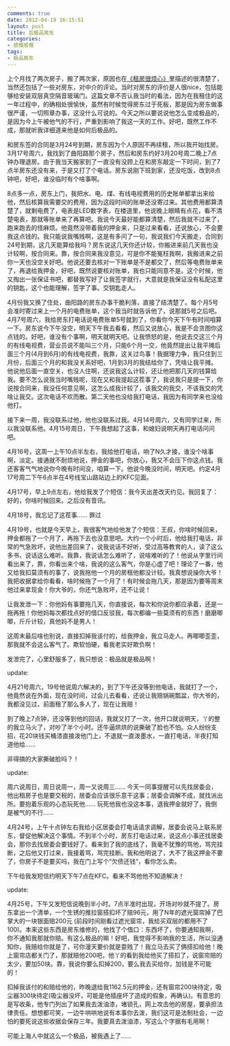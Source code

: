 ```yaml
---
comments: true
date: 2012-04-19 16:15:51
layout: post
title: 后极品房东
categories:
- 感慨感慨
tags:
- 极品房东
---
```


上个月找了两次房子，搬了两次家，原因也在[《租房很烦心》](/blog/2012/03/28/boring-renting/)里描述的很清楚了，当然还包括了一些对房东，对中介的评论。当时对房东的评价是人很nice，包括能够给安装双层真空隔音玻璃门。这篇文章不否认我当时的看法，因为在我租住的这一年过程中，的确相处很愉快，虽然有时候觉得房东过于死板，那是因为房东做事很严谨，一切照章办事，这没什么可说的。今天之所以要说说他怎么变成极品的，是因为今上午被他气的不行，严重到影响了我这一天的工作。好吧，既然工作不成，那就听我详细道来他是如何后极品的。
<!-- more -->
和房东签的合同是3月24号到期，房东因为个人原因不再续租，所以我开始找房。3月17号周六，我找到了曲阳路那个房子，然后和房东约好3月20号周二晚上7点钟办理退房。由于我当天搬家到了一直没有没顾上在和房东敲定一下时间，到了7点半房东还没有来，于是又打了个电话。房东说刚下班到家，还没吃饭，改到8点钟吧，好吧，谁没临时有个啥事啊。

8点多一点，房东上门，我把水、电、煤、有线电视费用的历史账单都拿出来给他，然后核算我需要交的费用，因为这段时间的账单还没寄过来。其他费用都算清楚了，就剩电费了，电表是LED数字表，在楼道里，他说晚上眼睛有点花，看不清楚电表，那就等账单来了再算吧。我说今天最好能都算清楚，然后我就不过来了，跑来跑去的怪麻烦。他竟然没带着我的押金来，只是过来看看，还说放心，不会要我这点钱的。我只能说我嘴贱啊，这是有多问了一句，我说我们今天搬走，合同到24号到期，这几天能算给我吗？房东说这几天你还计较，你搬进来前几天我也没计较啊，按合同来。靠，按合同来我没意见，可是你不能冤枉我啊，我搬进来之前你一天也没空关好吧。他说还要去核对一下账单是不是都交了，然后等电费账单来了，再退给我押金，好吧，既然说要核对账单，我也只能同意不是。这个时候，他又掏出一张保证书吧，都替我写好了让我签字就行，大意就是我保证没有私配这里的钥匙，这个也能理解，签字了事。交钥匙走人。

4月份我又换了住处，曲阳路的房东办事干脆利落，直接了结清楚了。每个月5号会准时寄过来上一个月的电费账单，这个我当时就告诉他了，说那就5号之后吧。4月7号周六，我给房东打电话说电费账单5号就到了，你看你今天下午有时间咱算一下。房东说今下午没空，明天下午我去看看，然后又说放心，我是不会贪图你这点钱的。好吧，谁没有个事啊，明天就明天吧。让我愤怒的是，他说去交这三个月的有线电视费，营业员说不能叫三个月，只能6个月一交，他竟然提出让我平摊后面三个月(4月到6月)的有线电视费，我靠，这关过鸟事！我据理力争，我只住到三月份，后面三个月的和我没关系好吧，1月到3月的我结给你了，凭啥让我平摊。他说他后面一直空关，也没人住啊，还说我这么计较，还让他把那几天的钱算给我。要不怎么说我当时嘴贱呢，现在又和我提起这茬事了，我说我只是提一下，你说按合同来，我没任何意见啊，这怎么成我计较了，该我交的我交，不该我交的凭啥让我交。这次电话不欢而散。第二天他也没给我打电话，我因为有同学来也没给他打。

接下来一周，我没联系过他，他也没联系过我。4月14号周六，又有同学过来，所以我没联系他。4月15号周日，下午我想起了这事，和媳妇说明天再打电话问问吧。

4月16号，这周一上午10点半左右，我给他打电话，响了N久才接，谁没个啥事啊，淡定。接通就不耐烦地说，押金的事吧，你放心，我又不会压下你这点钱。我还客客气气地说你今晚有时间没，咱算一下。他说今晚没时间，明天吧。约定4月17号周二下午6点半在4号线宝山路站边上的KFC见面。

4月17号，早上9点左右，他给我发了个短信：我今天出差改天约见。我回复了：好的，你啥时候回来。之后没有音讯。

4月18号，我忘记了这茬事...... 罪过

4月19号，也就是今天早上，我很客气地给他发了个短信：王叔，你啥时候回来，押金都拖了一个月了，再拖下去也没意思吧。大约一个小时后，他给我打电话，非常的气急败坏，说他出差回来了，说我说话不好听，受过高等教育的人，读了这么多书，说话这么难听。我靠，我说话怎么难听了，说啥难听的了！他说从字里行间看出来了，靠，你看出来个啥，我说的这么客气，你是心虚了吧！理论了一番，他又给我扣莫须有的事了，说我拖他一个月的房租他都没计较。我真想说操你大爷！我把收据拿给你看看，啥时候拖了一个月了！有时候会拖几天，那是因为要等周末他过来拿现金！你大爷的，你还气急败坏，还不让说！

让我发泄一下：你他妈有事要拖几天，你直接说，每次和你说你都应承着，还是一拖再拖！你他妈每次都找点好的借口反驳我，每次都编一些莫须有的东西！磨磨唧唧，斤斤计较，真他妈不是男人！

这周末最后啥也别说，直接扣掉我该付的，给我押金，我立马走人。再唧唧歪歪，那我就不会这么客气了。欺软怕硬，看我老实好欺负啊！

发泄完了，心里舒服多了，我只想说：极品就是极品啊！

update:

4月21号周六，19号他说周六解决的，到了下午还没等到他电话，我就打了一个，他竟然说在外面，现在没时间，过会儿去看看，还说让我赔锅碗瓢盆，你大爷的，我都没见过，前面租了那么多人了，现在让我赔！

到了晚上7点钟，还没等到他的回话，我就又打了一次，他开口就说明天，丫的整的我立马火了，对吵了半个小时。还牛逼烘烘的说撕破了脸也不怕。众人纷纷支招，花20块钱买桶漆直接泼他门上，不退就一直泼墨水，一直打电话，半夜打知道他给......

非得搞的大家撕破脸吗？！

update:

周六说周日，周日说周一，周一又说周三...... 今天一同事提醒可以先找居委会，他出租房子也是要交税的，居委会应该很乐意干这事；居委会调解不成，就找派出所。要抱着乐观的心态玩死他...... 玩死他我也没这本事，退我押金就好了，我倒是被气的不行......

4月24号，上午十点钟左右我给小区居委会打电话请求调解，居委会说马上联系房东，督促他解决这个事情。不到半个小时，房东打电话过来，说这点小事还找居委会，那你去找居委会要钱好了。看来到了我的底线了，我毫不犹豫的骂他，骂完挂断，之后他又打过来，我接着骂，骂完挂断。我和他明说了，大不了我这押金不要了，你房子不是要买吗，我在门上写个“欠债还钱”，看你怎么卖。

下午给我发短信约明天下午7点在KFC。看来不骂他他不知道解决！

update:

4月25号，下午又发短信说晚到半小时。7点半准时出现，开场对吵就不提了。房东拿出一个清单，一个生锈的推拉窗搭扣坏了赔96元，用了N年的遮光窗帘掉了巴掌大的一块银面赔200元 (前段时间刚看过遮光窗帘，我给买双层的都用不了100)。本来这些东西是房东维修的，他找了个借口：东西坏了，你要通知我啊，你不通知我那就你赔。有这么极品的嘛！好吧，我觉得不影响我的生活，所以没通知你，我赔给你就是了，可你漫天要价就是耍贱了！我立马去买了俩搭扣给他！晚上窗帘店都关门了，那就赔他200吧，他丫的看到我给他买了搭扣了，说窗帘赔的太少，要加50块。靠，我说你要么扣掉200，要么我去买给你，加钱是不可能的！

扣掉我该付的和赔给他的，昨晚退给我1162.5元的押金，还有窗帘200块待定，吸尘器300块待定(吸尘器没坏，可能是他插座坏了造成的假象，再确认)。有意思的是写收条，他专门列出了如果我去泼油漆，堵锁孔，网上攻击他的房屋，要承担法律责任。想想都可笑，一边牛哄哄地说有本事你去泼，我们这可是法制社会，一边怕的要死说这些收据会保存三年。我要真去泼油漆，写这么个字据有毛用啊！

可能上海人中就这么一个极品，被我遇上了......
